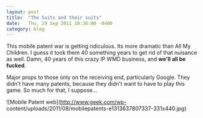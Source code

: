 ```yaml
---
layout: post
title:  "The Suits and their suits"
date:   Thu, 29 Sep 2011 18:36:00 -0400
category: blog
---
```


This mobile patent war is getting ridiculous. Its more dramatic than All My
Children. I guess it took them 40 something years to get rid of that nuisance
as well. Damn, 40 years of this crazy IP WMD business, and **we'll all be
fucked**.

Major props to those only on the receiving end, particularly Google. They
didn't have many patents, because they didn't want to have to play this game.
So much for that, I suppose…

![Mobile Patent web](http://www.geek.com/wp-
content/uploads/2011/08/mobilepatents-e1313637807337-331x440.jpg)
